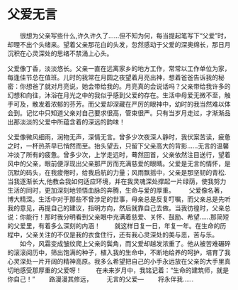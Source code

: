# 父爱无言
　　很想为父亲写些什么,许久许久了……但不知为何，每当提起笔写下“父爱”时，却理不出个头绪来。望着父亲那花白的头发，忽然感动于父爱的深奥绵长，那日月沉积在心灵深处的思绪不禁涌上心头。 

父爱像丁香，淡淡悠长。父亲一直在远离家乡的地方工作，常常以工作单位为家，每逢佳节总在值班。儿时的我常在月圆之夜望着月亮出神，想着爸爸告诉我的秘密：你想爸了就对月亮说，她会带给我的。月亮真的会说话吗？父亲带给我许多的幻想和向往，沐浴在月光之中的我似乎感到父爱的存在。生活中母爱无微不至，触手可及，散发着浓郁的芬芳。而父爱却深藏在严厉的眼神中，幼时的我当然难以体会到。记忆中只知道父亲对自己要求很高，管束很严。只有当岁月走过，才渐渐品出那淡淡的父爱中所蕴含着的深远的韵味！ 

父爱像微风细雨，润物无声，深情无言。曾多少次夜深人静时，我伏案苦读，疲惫之时，一杯热茶早已悄然而至。抬头望去，只留下父亲高大的背影……无言的温馨冲淡了所有的疲惫。曾多少次，上学走远时，蓦然回首，父亲依然注目送行，望着风中的父亲，眼前便浮现出父亲那严厉而充满慈爱的眼睛。父爱是无言的情怀，是沉默的码头，在我疲倦时，给我启航的力量；风雨飘摇中，父亲是那坚韧的青松.当我逐渐长大,他教会我如何适应环境，并在我灵魂深处撑起一片绿荫，使我努力生活的同时，更加深刻地领悟血脉的奔腾，生命与爱的厚重。 
　　父爱像名著，博大精深。生活中对于那些不曾涉足的世事，母亲总是反复叮嘱，而父亲总是先听我的意见，再提自己的建议，指明方向，然后就靠自己去做。当我彷徨时，父亲总说：你能行！那时我分明看到父亲眼中充满着慈爱、关怀、鼓励、希望……那简短的父爱里，有着多么深刻的内涵！ 
　　就这样日复一日，年复一年。在生命的历程中，父亲关注的不仅是我的衣食住行，还有我心灵深处的美与恶，苦与乐。 
　　如今，风霜变成皱纹爬上父亲的鬓角，而父爱却越发浓重了。他从被苦难碾碎的滚滚阅历中，筛出饱满的种子，植入我的生命中，不断地给养的呵护，培育了我心灵深处一片开阔的精神高原。我多么希望把自己的小手永远放在父亲的大手里真切地感受那厚重的父爱呀！ 
　　在未来岁月中，我铭记着：“生命的建筑师，就是你自己！” 
　　路漫漫其修远， 
　　无言的父爱— 
　　将永伴我……
  